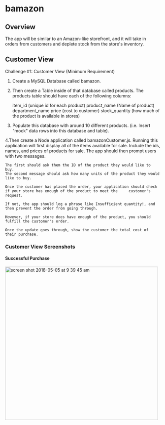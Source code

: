 # bamazon

## Overview
The app will be similar to  an Amazon-like storefront, and it will take in orders from customers and deplete stock from the store's inventory.

## Customer View
Challenge #1: Customer View (Minimum Requirement)

1. Create a MySQL Database called bamazon.

2. Then create a Table inside of that database called products.
    The products table should have each of the following columns:

    item_id (unique id for each product)
    product_name (Name of product)
    department_name
    price (cost to customer)
    stock_quantity (how much of the product is available in stores)

3. Populate this database with around 10 different products. (i.e. Insert "mock" data rows into this database and table).

4.Then create a Node application called bamazonCustomer.js. Running this application will first display all of the items available for sale. Include the ids, names, and prices of products for sale.
The app should then prompt users with two messages.

    The first should ask them the ID of the product they would like to buy.
    The second message should ask how many units of the product they would like to buy.

    Once the customer has placed the order, your application should check if your store has enough of the product to meet the     customer's request.

    If not, the app should log a phrase like Insufficient quantity!, and then prevent the order from going through.

    However, if your store does have enough of the product, you should fulfill the customer's order.

    Once the update goes through, show the customer the total cost of their purchase.


### Customer View Screenshots

#### Successful Purchase
<img width="496" alt="screen shot 2018-05-05 at 9 39 45 am" src="https://user-images.githubusercontent.com/32961912/39663862-7f1b01aa-5048-11e8-8061-bd64df1457c5.png">

